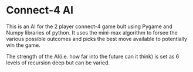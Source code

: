 # Connect-4 AI
This is an AI for the 2 player connect-4 game bult using Pygame and Numpy libraries of 
python. It uses the mini-max algorithm to forsee the various possible outcomes and picks the best
move available to potentially win the game.

The strength of the AI(i.e. how far into the future can it think) is set as 6 levels of recursion deep but can be varied.
